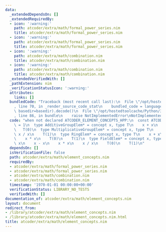 ```yaml
---
data:
  _extendedDependsOn: []
  _extendedRequiredBy:
  - icon: ':warning:'
    path: atcoder/extra/math/formal_power_series.nim
    title: atcoder/extra/math/formal_power_series.nim
  - icon: ':warning:'
    path: atcoder/extra/math/formal_power_series.nim
    title: atcoder/extra/math/formal_power_series.nim
  - icon: ':warning:'
    path: atcoder/extra/math/combination.nim
    title: atcoder/extra/math/combination.nim
  - icon: ':warning:'
    path: atcoder/extra/math/combination.nim
    title: atcoder/extra/math/combination.nim
  _extendedVerifiedWith: []
  _pathExtension: nim
  _verificationStatusIcon: ':warning:'
  attributes:
    links: []
  bundledCode: "Traceback (most recent call last):\n  File \"/opt/hostedtoolcache/Python/3.8.5/x64/lib/python3.8/site-packages/onlinejudge_verify/documentation/build.py\"\
    , line 70, in _render_source_code_stat\n    bundled_code = language.bundle(stat.path,\
    \ basedir=basedir).decode()\n  File \"/opt/hostedtoolcache/Python/3.8.5/x64/lib/python3.8/site-packages/onlinejudge_verify/languages/nim.py\"\
    , line 86, in bundle\n    raise NotImplementedError\nNotImplementedError\n"
  code: "when not declared ATCODER_ELEMENT_CONCEPTS_HPP:\n  const ATCODER_ELEMENT_CONCEPTS_HPP*\
    \ = 1\n  type AdditiveGroupElem* = concept x, type T\n    x + x\n    x - x\n \
    \   T(0)\n  type MultiplicativeGroupElem* = concept x, type T\n    x * x\n   \
    \ x / x\n    T(1)\n  type RingElem* = concept x, type T\n    x + x\n    x - x\n\
    \    x * x\n    T(0)\n    T(1)\n  type FieldElem* = concept x, type T\n    x +\
    \ x\n    x - x\n    x * x\n    x / x\n    T(0)\n    T(1)\n"
  dependsOn: []
  isVerificationFile: false
  path: atcoder/extra/math/element_concepts.nim
  requiredBy:
  - atcoder/extra/math/formal_power_series.nim
  - atcoder/extra/math/formal_power_series.nim
  - atcoder/extra/math/combination.nim
  - atcoder/extra/math/combination.nim
  timestamp: '1970-01-01 00:00:00+00:00'
  verificationStatus: LIBRARY_NO_TESTS
  verifiedWith: []
documentation_of: atcoder/extra/math/element_concepts.nim
layout: document
redirect_from:
- /library/atcoder/extra/math/element_concepts.nim
- /library/atcoder/extra/math/element_concepts.nim.html
title: atcoder/extra/math/element_concepts.nim
---
```

